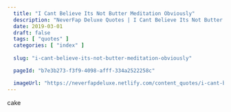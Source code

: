 ```yaml
---
  title: "I Cant Believe Its Not Butter Meditation Obviously"
  description: "NeverFap Deluxe Quotes | I Cant Believe Its Not Butter Meditation Obviously"
  date: 2019-03-01 
  draft: false
  tags: [ "quotes" ]
  categories: [ "index" ]
  
  slug: "i-cant-believe-its-not-butter-meditation-obviously"

  pageId: "b7e3b273-f3f9-4098-afff-334a2522258c"

  imageUrl: "https://neverfapdeluxe.netlify.com/content_quotes/i-cant-believe-its-not-butter-meditation-obviously.png"
---
```


cake